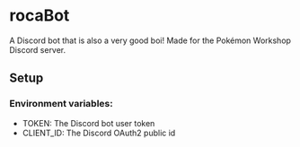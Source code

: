 # rocaBot
A Discord bot that is also a very good boi! 
Made for the Pokémon Workshop Discord server.

## Setup
### Environment variables:
- TOKEN: The Discord bot user token
- CLIENT_ID: The Discord OAuth2 public id